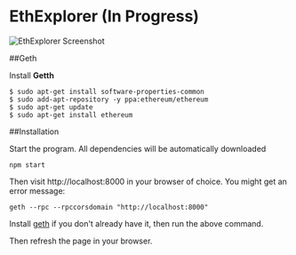 # EthExplorer (In Progress)

![EthExplorer Screenshot](http://i.imgur.com/NHFYq0x.png)

##Geth

Install **Getth**

```
$ sudo apt-get install software-properties-common
$ sudo add-apt-repository -y ppa:ethereum/ethereum
$ sudo apt-get update
$ sudo apt-get install ethereum
```

##Installation

Start the program. All dependencies will be automatically downloaded

`npm start`

Then visit http://localhost:8000 in your browser of choice. You might get an error message:

`geth --rpc --rpccorsdomain "http://localhost:8000"`

Install [geth](https://github.com/ethereum/go-ethereum/wiki/Building-Ethereum "Geth install") if you don't already have it, then run the above command.

Then refresh the page in your browser.
